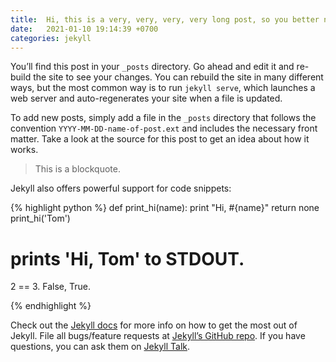 ```yaml
---
title:  Hi, this is a very, very, very, very long post, so you better not read it. Period. Alright?
date:   2021-01-10 19:14:39 +0700
categories: jekyll
---
```

You’ll find this post in your `_posts` directory. Go ahead and edit it and re-build the site to see your changes. You can rebuild the site in many different ways, but the most common way is to run `jekyll serve`, which launches a web server and auto-regenerates your site when a file is updated.

To add new posts, simply add a file in the `_posts` directory that follows the convention `YYYY-MM-DD-name-of-post.ext` and includes the necessary front matter. Take a look at the source for this post to get an idea about how it works.

> This is a blockquote.

Jekyll also offers powerful support for code snippets:

{% highlight python %}
def print_hi(name):
  print "Hi, #{name}"
  return none
print_hi('Tom')
# prints 'Hi, Tom' to STDOUT.

2 == 3. False, True.

{% endhighlight %}

Check out the [Jekyll docs][jekyll-docs] for more info on how to get the most out of Jekyll. File all bugs/feature requests at [Jekyll’s GitHub repo][jekyll-gh]. If you have questions, you can ask them on [Jekyll Talk][jekyll-talk].

[jekyll-docs]: https://jekyllrb.com/docs/home
[jekyll-gh]:   https://github.com/jekyll/jekyll
[jekyll-talk]: https://talk.jekyllrb.com/
